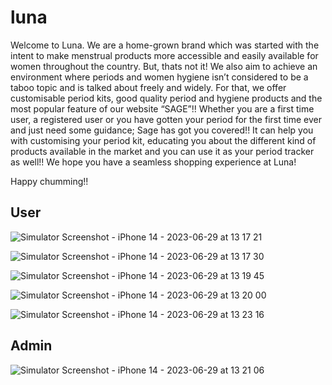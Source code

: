 
# luna

  Welcome to Luna. We are a home-grown brand which was started with the intent to make menstrual products more accessible and easily available for women throughout the country. But, thats not it! We also aim to achieve an environment where periods and women hygiene isn’t considered to be a taboo topic and is talked about freely and widely. For that, we offer customisable period kits, good quality period and hygiene products and the most popular feature of our website “SAGE”!! Whether you are a first time user, a registered user or you have gotten your period for the first time ever and just need some guidance; Sage has got you covered!! It can help you with customising your period kit, educating you about the different kind of products available in the market and you can use it as your period tracker as well!! We hope you have a seamless shopping experience at Luna! 
  
  Happy chumming!!

## User


![Simulator Screenshot - iPhone 14 - 2023-06-29 at 13 17 21](https://github.com/ypdalvi/Luna_app/assets/90271194/25c71d78-2554-44e1-9fd1-7a5e8c30fd7a)


![Simulator Screenshot - iPhone 14 - 2023-06-29 at 13 17 30](https://github.com/ypdalvi/Luna_app/assets/90271194/97a9dedf-2edd-42fa-905a-9dd5f08d6da7)


![Simulator Screenshot - iPhone 14 - 2023-06-29 at 13 19 45](https://github.com/ypdalvi/Luna_app/assets/90271194/d9e9e80c-47c8-4413-a3de-2426193a1f78)


![Simulator Screenshot - iPhone 14 - 2023-06-29 at 13 20 00](https://github.com/ypdalvi/Luna_app/assets/90271194/efc670f5-b4b7-4066-a2f2-133a9f552ee9)


![Simulator Screenshot - iPhone 14 - 2023-06-29 at 13 23 16](https://github.com/ypdalvi/Luna_app/assets/90271194/08f7878c-58ca-4a10-b9c2-51b6e30ab547)


## Admin

![Simulator Screenshot - iPhone 14 - 2023-06-29 at 13 21 06](https://github.com/ypdalvi/Luna_app/assets/90271194/88706b78-206b-474e-8be7-dc9ad3a65cfa)



